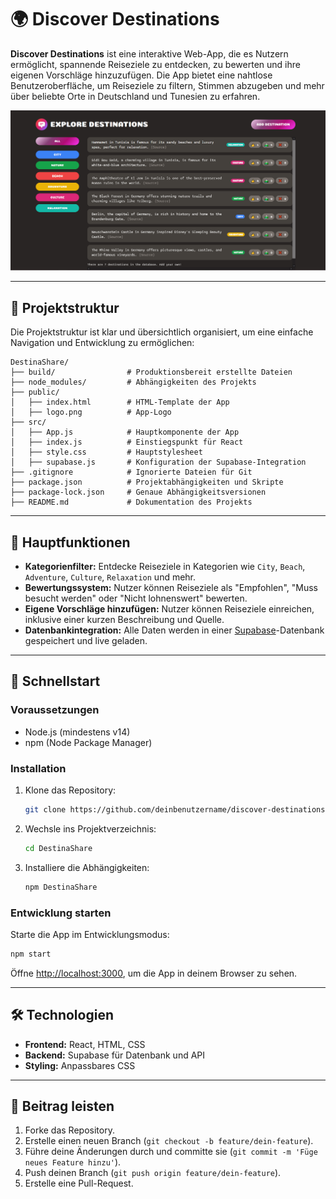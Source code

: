 
# 🌍 Discover Destinations

**Discover Destinations** ist eine interaktive Web-App, die es Nutzern ermöglicht, spannende Reiseziele zu entdecken, zu bewerten und ihre eigenen Vorschläge hinzuzufügen. Die App bietet eine nahtlose Benutzeroberfläche, um Reiseziele zu filtern, Stimmen abzugeben und mehr über beliebte Orte in Deutschland und Tunesien zu erfahren.

![App Screenshot](./public/App_Screenshot.png)

---

## 📂 Projektstruktur

Die Projektstruktur ist klar und übersichtlich organisiert, um eine einfache Navigation und Entwicklung zu ermöglichen:

```
DestinaShare/
├── build/                # Produktionsbereit erstellte Dateien
├── node_modules/         # Abhängigkeiten des Projekts
├── public/
│   ├── index.html        # HTML-Template der App
│   ├── logo.png          # App-Logo
├── src/
│   ├── App.js            # Hauptkomponente der App
│   ├── index.js          # Einstiegspunkt für React
│   ├── style.css         # Hauptstylesheet
│   ├── supabase.js       # Konfiguration der Supabase-Integration
├── .gitignore            # Ignorierte Dateien für Git
├── package.json          # Projektabhängigkeiten und Skripte
├── package-lock.json     # Genaue Abhängigkeitsversionen
├── README.md             # Dokumentation des Projekts
```

---

## 🌟 Hauptfunktionen

- **Kategorienfilter:** Entdecke Reiseziele in Kategorien wie `City`, `Beach`, `Adventure`, `Culture`, `Relaxation` und mehr.
- **Bewertungssystem:** Nutzer können Reiseziele als "Empfohlen", "Muss besucht werden" oder "Nicht lohnenswert" bewerten.
- **Eigene Vorschläge hinzufügen:** Nutzer können Reiseziele einreichen, inklusive einer kurzen Beschreibung und Quelle.
- **Datenbankintegration:** Alle Daten werden in einer [Supabase](https://supabase.com/)-Datenbank gespeichert und live geladen.

---

## 🚀 Schnellstart

### Voraussetzungen

- Node.js (mindestens v14)
- npm (Node Package Manager)

### Installation

1. Klone das Repository:
   ```bash
   git clone https://github.com/deinbenutzername/discover-destinations.git
   ```
2. Wechsle ins Projektverzeichnis:
   ```bash
   cd DestinaShare
   ```
3. Installiere die Abhängigkeiten:
   ```bash
   npm DestinaShare
   ```

### Entwicklung starten

Starte die App im Entwicklungsmodus:
```bash
npm start
```

Öffne [http://localhost:3000](http://localhost:3000), um die App in deinem Browser zu sehen.

---

## 🛠 Technologien

- **Frontend:** React, HTML, CSS
- **Backend:** Supabase für Datenbank und API
- **Styling:** Anpassbares CSS


---

## 🤝 Beitrag leisten

1. Forke das Repository.
2. Erstelle einen neuen Branch (`git checkout -b feature/dein-feature`).
3. Führe deine Änderungen durch und committe sie (`git commit -m 'Füge neues Feature hinzu'`).
4. Push deinen Branch (`git push origin feature/dein-feature`).
5. Erstelle eine Pull-Request.

